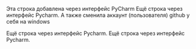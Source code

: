 Эта строка добавлена через интерфейс PyCharm
Ещё строка через интерфейс Pycharm. 
А также сменила аккаунт (пользователя) github у себя на windows

Ещё строка через интерфейс Pycharm. 
Ещё строка через интерфейс Pycharm. 